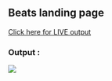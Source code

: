 ## Beats landing page
[Click here for LIVE output](https://beats-landing-pagee.netlify.app/)
### Output :
![](https://github.com/shaikriyaz04/webdevelopment/blob/main/Beats%20%20landing%20page%2005/output.png?raw=true)
